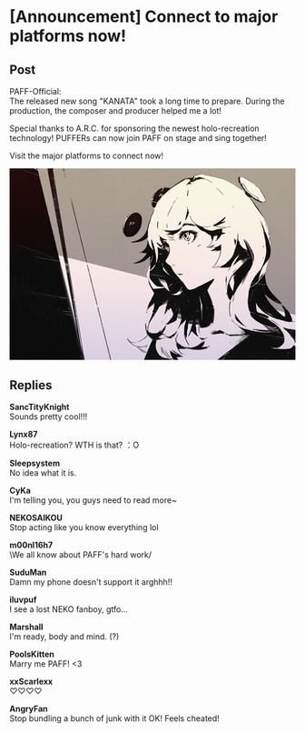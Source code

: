 # [Announcement] Connect to major platforms now!
## Post
PAFF-Official:<br>
The released new song "KANATA" took a long time to prepare. During the production, the composer and producer helped me a lot!

Special thanks to A.R.C. for sponsoring the newest holo-recreation technology! PUFFERs can now join PAFF on stage and sing together!

Visit the major platforms to connect now!

![p0201.png](./attachments/p0201.png)
## Replies
**SancTityKnight**<br>
Sounds pretty cool!!!

**Lynx87**<br>
Holo-recreation? WTH is that? ：O

**Sleepsystem**<br>
No idea what it is.

**CyKa**<br>
I'm telling you, you guys need to read more~

**NEKOSAIKOU**<br>
Stop acting like you know everything lol

**m00nl16h7**<br>
\\We all know about PAFF's hard work/

**SuduMan**<br>
Damn my phone doesn't support it arghhh!!

**iluvpuf**<br>
I see a lost NEKO fanboy, gtfo...

**Marshall**<br>
I'm ready, body and mind. (?)

**PoolsKitten**<br>
Marry me PAFF! <3

**xxScarlexx**<br>
♡♡♡♡

**AngryFan**<br>
Stop bundling a bunch of junk with it OK! Feels cheated!

